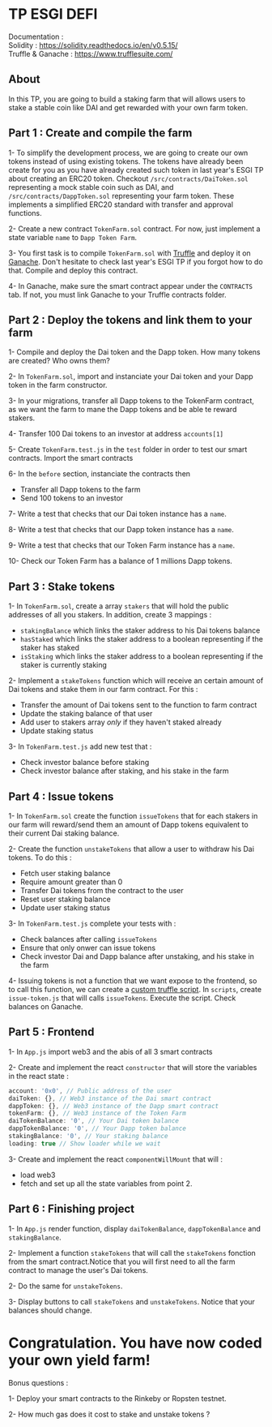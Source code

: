 # TP ESGI DEFI

Documentation :  
Solidity : https://solidity.readthedocs.io/en/v0.5.15/  
Truffle & Ganache : https://www.trufflesuite.com/

## About

In this TP, you are going to build a staking farm that will allows users to stake a stable coin like DAI and get rewarded with your own farm token.

## Part 1 : Create and compile the farm

1- To simplify the development process, we are going to create our own tokens instead of using existing tokens. The tokens have already been create for you as you have already created such token in last year's ESGI TP about creating an ERC20 token. Checkout `/src/contracts/DaiToken.sol` representing a mock stable coin such as DAI, and `/src/contracts/DappToken.sol` representing your farm token. These implements a simplified ERC20 standard with transfer and approval functions.

2- Create a new contract `TokenFarm.sol` contract. For now, just implement a state variable `name` to `Dapp Token Farm`.

3- You first task is to compile `TokenFarm.sol` with [Truffle](https://www.trufflesuite.com/truffle) and deploy it on [Ganache](https://www.trufflesuite.com/ganache). Don't hesitate to check last year's ESGI TP if you forgot how to do that. Compile and deploy this contract.

4- In Ganache, make sure the smart contract appear under the `CONTRACTS` tab. If not, you must link Ganache to your Truffle contracts folder.

## Part 2 : Deploy the tokens and link them to your farm

1- Compile and deploy the Dai token and the Dapp token. How many tokens are created? Who owns them?

2- In `TokenFarm.sol`, import and instanciate your Dai token and your Dapp token in the farm constructor.

3- In your migrations, transfer all Dapp tokens to the TokenFarm contract, as we want the farm to mane the Dapp tokens and be able te reward stakers.

4- Transfer 100 Dai tokens to an investor at address `accounts[1]`

5- Create `TokenFarm.test.js` in the `test` folder in order to test our smart contracts. Import the smart contracts

6- In the `before` section, instanciate the contracts then

- Transfer all Dapp tokens to the farm
- Send 100 tokens to an investor

7- Write a test that checks that our Dai token instance has a `name`.

8- Write a test that checks that our Dapp token instance has a `name`.

9- Write a test that checks that our Token Farm instance has a `name`.

10- Check our Token Farm has a balance of 1 millions Dapp tokens.

## Part 3 : Stake tokens

1- In `TokenFarm.sol`, create a array `stakers` that will hold the public addresses of all you stakers. In addition, create 3 mappings :

- `stakingBalance` which links the staker address to his Dai tokens balance
- `hasStaked` which links the staker address to a boolean representing if the staker has staked
- `isStaking` which links the staker address to a boolean representing if the staker is currently staking

2- Implement a `stakeTokens` function which will receive an certain amount of Dai tokens and stake them in our farm contract. For this :

- Transfer the amount of Dai tokens sent to the function to farm contract
- Update the staking balance of that user
- Add user to stakers array _only_ if they haven't staked already
- Update staking status

3- In `TokenFarm.test.js` add new test that :

- Check investor balance before staking
- Check investor balance after staking, and his stake in the farm

## Part 4 : Issue tokens

1- In `TokenFarm.sol` create the function `issueTokens` that for each stakers in our farm will reward/send them an amount of Dapp tokens equivalent to their current Dai staking balance.

2- Create the function `unstakeTokens` that allow a user to withdraw his Dai tokens. To do this :

- Fetch user staking balance
- Require amount greater than 0
- Transfer Dai tokens from the contract to the user
- Reset user staking balance
- Update user staking status

3- In `TokenFarm.test.js` complete your tests with :

- Check balances after calling `issueTokens`
- Ensure that only onwer can issue tokens
- Check investor Dai and Dapp balance after unstaking, and his stake in the farm

4- Issuing tokens is not a function that we want expose to the frontend, so to call this function, we can create a [custom truffle script](https://www.trufflesuite.com/docs/truffle/getting-started/writing-external-scripts). In `scripts`, create `issue-token.js` that will calls `issueTokens`. Execute the script. Check balances on Ganache.

## Part 5 : Frontend

1- In `App.js` import web3 and the abis of all 3 smart contracts

2- Create and implement the react `constructor` that will store the variables in the react state :

```js
account: '0x0', // Public address of the user
daiToken: {}, // Web3 instance of the Dai smart contract
dappToken: {}, // Web3 instance of the Dapp smart contract
tokenFarm: {}, // Web3 instance of the Token Farm
daiTokenBalance: '0', // Your Dai token balance
dappTokenBalance: '0', // Your Dapp token balance
stakingBalance: '0', // Your staking balance
loading: true // Show loader while we wait
```

3- Create and implement the react `componentWillMount` that will :

- load web3
- fetch and set up all the state variables from point 2.

## Part 6 : Finishing project

1- In `App.js` render function, display `daiTokenBalance`, `dappTokenBalance` and `stakingBalance`.


2- Implement a function `stakeTokens` that will call the `stakeTokens` fonction from the smart contract.Notice that you will first need to all the farm contract to manage the user's Dai tokens.

2- Do the same for `unstakeTokens`.

3- Display buttons to call `stakeTokens` and `unstakeTokens`. Notice that your balances should change.

# Congratulation. You have now coded your own yield farm!

Bonus questions :

1- Deploy your smart contracts to the Rinkeby or Ropsten testnet. 

2- How much gas does it cost to stake and unstake tokens ?